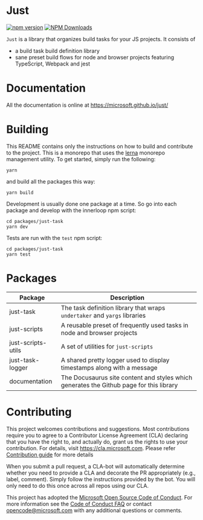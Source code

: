 # Just

[![npm version](https://badge.fury.io/js/just-task.svg)](https://badge.fury.io/js/just-task)
[![NPM Downloads](https://img.shields.io/npm/dm/just-task.svg?style=flat)](https://www.npmjs.com/package/just-task)

`Just` is a library that organizes build tasks for your JS projects. It consists of

- a build task build definition library
- sane preset build flows for node and browser projects featuring TypeScript, Webpack and jest

# Documentation

All the documentation is online at https://microsoft.github.io/just/

# Building

This README contains only the instructions on how to build and contribute to the project. This is a monorepo that uses the [lerna](https://github.com/lerna/lerna) monorepo management utility. To get started, simply run the following:

`yarn`

and build all the packages this way:

`yarn build`

Development is usually done one package at a time. So go into each package and develop with the innerloop npm script:

```
cd packages/just-task
yarn dev
```

Tests are run with the `test` npm script:

```
cd packages/just-task
yarn test
```

# Packages

| Package            | Description                                                                             |
| ------------------ | --------------------------------------------------------------------------------------- |
| just-task          | The task definition library that wraps `undertaker` and `yargs` libraries               |
| just-scripts       | A reusable preset of frequently used tasks in node and browser projects                 |
| just-scripts-utils | A set of utilities for `just-scripts`                                                   |
| just-task-logger   | A shared pretty logger used to display timestamps along with a message                  |
| documentation      | The Docusaurus site content and styles which generates the Github page for this library |

# Contributing

This project welcomes contributions and suggestions. Most contributions require you to agree to a
Contributor License Agreement (CLA) declaring that you have the right to, and actually do, grant us
the rights to use your contribution. For details, visit https://cla.microsoft.com. Please refer [Contribution guide](https://github.com/microsoft/just/.github/CONTRIBUTING.md) for more details

When you submit a pull request, a CLA-bot will automatically determine whether you need to provide
a CLA and decorate the PR appropriately (e.g., label, comment). Simply follow the instructions
provided by the bot. You will only need to do this once across all repos using our CLA.

This project has adopted the [Microsoft Open Source Code of Conduct](https://opensource.microsoft.com/codeofconduct/).
For more information see the [Code of Conduct FAQ](https://opensource.microsoft.com/codeofconduct/faq/) or
contact [opencode@microsoft.com](mailto:opencode@microsoft.com) with any additional questions or comments.
